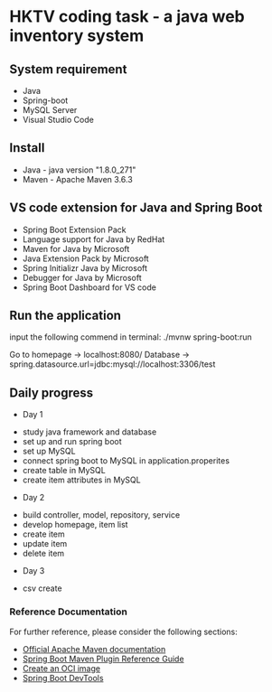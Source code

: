 # HKTV coding task - a java web inventory system

## System requirement
* Java 
* Spring-boot
* MySQL Server
* Visual Studio Code

## Install
* Java - java version "1.8.0_271"
* Maven - Apache Maven 3.6.3 

## VS code extension for Java and Spring Boot
* Spring Boot Extension Pack
* Language support for Java by RedHat
*  Maven for Java by Microsoft
* Java Extension Pack by Microsoft
* Spring Initializr Java by Microsoft
* Debugger for Java by Microsoft
* Spring Boot Dashboard for VS code

## Run the application
input the following commend in terminal:
   ./mvnw spring-boot:run

Go to homepage -> localhost:8080/
Database -> spring.datasource.url=jdbc:mysql://localhost:3306/test

## Daily progress
* Day 1
- study java framework and database
- set up and run spring boot
- set up MySQL
- connect spring boot to MySQL in application.properites
- create table in MySQL
- create item attributes in MySQL

* Day 2
- build controller, model, repository, service
- develop homepage, item list
- create item
- update item
- delete item

* Day 3
- csv create


### Reference Documentation
For further reference, please consider the following sections:

* [Official Apache Maven documentation](https://maven.apache.org/guides/index.html)
* [Spring Boot Maven Plugin Reference Guide](https://docs.spring.io/spring-boot/docs/2.4.2/maven-plugin/reference/html/)
* [Create an OCI image](https://docs.spring.io/spring-boot/docs/2.4.2/maven-plugin/reference/html/#build-image)
* [Spring Boot DevTools](https://docs.spring.io/spring-boot/docs/2.4.2/reference/htmlsingle/#using-boot-devtools)

